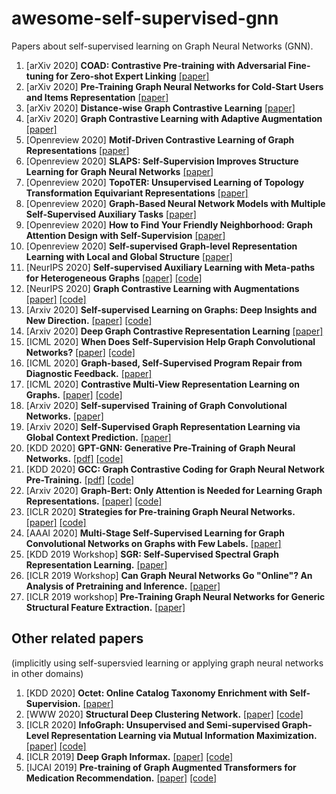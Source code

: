 # awesome-self-supervised-gnn
Papers about self-supervised learning on Graph Neural Networks (GNN).

<!---
### Contents
Since GNN pretraining and some unsupervised methods often involve self-supervised learning, here we also include them in this repository.
* [1. GNN Self-Supervised learning](#1-gnn-self-supervised-learning)
* [2. GNN Pretraining](#2-gnn-pre-training)
* [3. Other Related Papers](#3-other-related-papers) (implicitly using self-supersvied learning or applying graph neural networks in other domains)
-->



1. [arXiv 2020] **COAD: Contrastive Pre-training with Adversarial Fine-tuning for Zero-shot Expert Linking** [[paper]](https://arxiv.org/abs/2012.11336)
1. [arXiv 2020] **Pre-Training Graph Neural Networks for Cold-Start Users and Items Representation** [[paper]](https://arxiv.org/abs/2012.07064)
1. [arXiv 2020] **Distance-wise Graph Contrastive Learning** [[paper]](https://arxiv.org/abs/2012.07437)
1. [arXiv 2020] **Graph Contrastive Learning with Adaptive Augmentation** [[paper]](https://arxiv.org/abs/2010.14945)
1. [Openreview 2020] **Motif-Driven Contrastive Learning of Graph Representations** [[paper]](https://openreview.net/forum?id=qcKh_Msv1GP)
1. [Openreview 2020] **SLAPS: Self-Supervision Improves Structure Learning for Graph Neural Networks** [[paper]](https://openreview.net/forum?id=a5KvtsZ14ev)
1. [Openreview 2020] **TopoTER: Unsupervised Learning of Topology Transformation Equivariant Representations** [[paper]](https://openreview.net/forum?id=9az9VKjOx00)
1. [Openreview 2020] **Graph-Based Neural Network Models with Multiple Self-Supervised Auxiliary Tasks** [[paper]](https://openreview.net/forum?id=hnJSgY7p33a)
1. [Openreview 2020] **How to Find Your Friendly Neighborhood: Graph Attention Design with Self-Supervision** [[paper]](https://openreview.net/forum?id=Wi5KUNlqWty)
1. [Openreview 2020] **Self-supervised Graph-level Representation Learning with Local and Global Structure** [[paper]](https://openreview.net/forum?id=DAaaaqPv9-q)
1. [NeurIPS 2020] **Self-supervised Auxiliary Learning with Meta-paths for Heterogeneous Graphs** [[paper]](https://arxiv.org/abs/2007.08294) [[code]](https://github.com/mlvlab/SELAR)
1. [NeurIPS 2020] **Graph Contrastive Learning with Augmentations** [[paper]](https://arxiv.org/abs/2010.13902) [[code]](https://github.com/Shen-Lab/GraphCL)
1. [Arxiv 2020] **Self-supervised Learning on Graphs: Deep Insights and New Direction.** [[paper]](https://arxiv.org/abs/2006.10141) [[code]](https://github.com/ChandlerBang/SelfTask-GNN)
1. [Arxiv 2020] **Deep Graph Contrastive Representation Learning** [[paper]](https://arxiv.org/abs/2006.04131)
1. [ICML 2020] **When Does Self-Supervision Help Graph Convolutional Networks?** [[paper]](https://arxiv.org/abs/2006.09136) [[code]](https://github.com/Shen-Lab/SS-GCNs)
1. [ICML 2020] **Graph-based, Self-Supervised Program Repair from Diagnostic Feedback.** [[paper]](https://arxiv.org/abs/2005.10636)
1. [ICML 2020] **Contrastive Multi-View Representation Learning on Graphs.** [[paper]](https://arxiv.org/abs/2006.05582) [[code]](https://github.com/kavehhassani/mvgrl)
1. [Arxiv 2020] **Self-supervised Training of Graph Convolutional Networks.** [[paper]](https://arxiv.org/abs/2006.02380)
1. [Arxiv 2020] **Self-Supervised Graph Representation Learning via Global Context Prediction.** [[paper]](https://arxiv.org/abs/2003.01604)
1. [KDD 2020] **GPT-GNN: Generative Pre-Training of Graph Neural Networks.** [[pdf]](https://arxiv.org/abs/2006.15437) [[code]](https://github.com/acbull/GPT-GNN)
1. [KDD 2020] **GCC: Graph Contrastive Coding for Graph Neural Network Pre-Training.** [[pdf]](https://arxiv.org/abs/2006.09963) [[code]](https://github.com/THUDM/GCC) 
1. [Arxiv 2020] **Graph-Bert: Only Attention is Needed for Learning Graph Representations.** [[paper]](https://arxiv.org/abs/2001.05140) [[code]](https://github.com/anonymous-sourcecode/Graph-Bert)
1. [ICLR 2020] **Strategies for Pre-training Graph Neural Networks.** [[paper]](https://arxiv.org/abs/1905.12265) [[code]](https://github.com/snap-stanford/pretrain-gnns)
1. [AAAI 2020] **Multi-Stage Self-Supervised Learning for Graph Convolutional Networks on Graphs with Few Labels.** [[paper]](https://arxiv.org/abs/1902.11038)
1. [KDD 2019 Workshop] **SGR: Self-Supervised Spectral Graph Representation Learning.** [[paper]](https://arxiv.org/abs/1811.06237)
1. [ICLR 2019 Workshop] **Can Graph Neural Networks Go "Online"? An Analysis of Pretraining and Inference.** [[paper]](https://arxiv.org/abs/1905.06018)
1. [ICLR 2019 workshop] **Pre-Training Graph Neural Networks for Generic Structural Feature Extraction.** [[paper]](https://arxiv.org/abs/1905.13728)


## Other related papers
 (implicitly using self-supersvied learning or applying graph neural networks in other domains)
1. [KDD 2020] **Octet: Online Catalog Taxonomy Enrichment with Self-Supervision.** [[paper]](https://arxiv.org/pdf/2006.10276.pdf)
1. [WWW 2020] **Structural Deep Clustering Network.** [[paper]](https://dl.acm.org/doi/abs/10.1145/3366423.3380214
) [[code]](https://github.com/bdy9527/SDCN)
1. [ICLR 2020] **InfoGraph: Unsupervised and Semi-supervised Graph-Level Representation Learning via Mutual Information Maximization.** [[paper]](https://arxiv.org/abs/1908.01000) [[code]](https://github.com/fanyun-sun/InfoGraph)
1. [ICLR 2019] **Deep Graph Informax.** [[paper]](https://arxiv.org/abs/1809.10341) [[code]](https://github.com/PetarV-/DGI)
1. [IJCAI 2019] **Pre-training of Graph Augmented Transformers for Medication Recommendation.** [[paper]](https://arxiv.org/abs/1906.00346) [[code]](https://github.com/jshang123/G-Bert)




<!---
## 1. GNN Self Supervised Learning
1. **Self-supervised Learning on Graphs: Deep Insights and New Direction.** 
  *Wei Jin, Tyler Derr, Haochen Liu, Yiqi Wang, Suhang Wang, Zitao Liu, Jiliang Tang.* Arxiv 2020. [[paper]](https://arxiv.org/abs/2006.10141) [[code]](https://github.com/ChandlerBang/SelfTask-GNN)
1. **When Does Self-Supervision Help Graph Convolutional Networks?**
  *Yuning You, Tianlong Chen, Zhangyang Wang, Yang Shen.* ICML 2020. [[paper]](https://arxiv.org/abs/2006.09136) [[code]](https://github.com/Shen-Lab/SS-GCNs)
1. **Self-supervised Training of Graph Convolutional Networks.**
  *Qikui Zhu, Bo Du, Pingkun Yan.* Arxiv 2020. [[paper]](https://arxiv.org/abs/2006.02380)
1. **Self-Supervised Graph Representation Learning via Global Context Prediction.** 
  *Zhen Peng, Yixiang Dong, Minnan Luo, Xiao-Ming Wu, Qinghua Zheng.* Arxiv 2020. [[paper]](https://arxiv.org/abs/2003.01604)
1. **Multi-Stage Self-Supervised Learning for Graph Convolutional Networks on Graphs with Few Labels.**
  *Ke Sun, Zhouchen Lin, Zhanxing Zhu.* AAAI 2020. [[paper]](https://arxiv.org/abs/1902.11038)
1. **SGR: Self-Supervised Spectral Graph Representation Learning.**
  *Anton Tsitsulin, Davide Mottin, Panagiotis Karras, Alex Bronstein, Emmanuel Müller*. KDD workshop 2019. [[paper]](https://arxiv.org/abs/1811.06237)
### Contributors
* [Wei Jin](http://cse.msu.edu/~jinwei2/)
* [Yuning You](https://yyou1996.github.io/)


## 2. GNN Pretraining
1. **Graph Contrastive Coding for Structural Graph Representation Pre-Training.** 
*Jiezhong Qiu, Qibin Chen, Yuxiao Dong, Jing Zhang, Hongxia Yang, Ming Ding, Kuansan Wang, and Jie Tang.* KDD 2020.
1. **GPT-GNN: Generative Pre-Training of Graph Neural Networks.**
  *Ziniu Hu, Yuxiao Dong, Kuansan Wang, Kai-Wei Chang, and Yizhou Sun.* KDD 2020. [[abstract]](http://web.cs.ucla.edu/~kwchang/bibliography/hu2020gptgnn/)
1. **Graph-Bert: Only Attention is Needed for Learning Graph Representations.** 
  *Jiawei Zhang, Haopeng Zhang, Congying Xia, Li Sun*. Arxiv 2020. [[paper]](https://arxiv.org/abs/2001.05140)
1. **Strategies for Pre-training Graph Neural Networks.**
  *Weihua Hu, Bowen Liu, Joseph Gomes, Marinka Zitnik, Percy Liang, Vijay Pande, Jure Leskovec.* ICLR 2020. [[paper]](https://arxiv.org/abs/1905.12265) [[code]](https://github.com/snap-stanford/pretrain-gnns)
1. **Can Graph Neural Networks Go "Online"? An Analysis of Pretraining and Inference.**
  *Lukas Galke, Iacopo Vagliano, Ansgar Scherp.* ICLR workshop 2019. [[paper]](https://arxiv.org/abs/1905.06018)
1. **Pre-Training Graph Neural Networks for Generic Structural Feature Extraction.**
  *Ziniu Hu, Changjun Fan, Ting Chen, Kai-Wei Chang, Yizhou Sun* ICLR workshop 2019. [[paper]](https://arxiv.org/abs/1905.13728)


## 3. Other Related Papers
1. **Structural Deep Clustering Network.** 
   *Deyu Bo, Xiao Wang, Chuan Shi, Meiqi Zhu, Emiao Lu, Peng Cui.* WWW 2020. [[paper]](https://dl.acm.org/doi/pdf/10.1145/3366423.3380214) 
1. **Graph-based, Self-Supervised Program Repair from Diagnostic Feedback.**
 *Michihiro Yasunaga, Percy Liang.* Arxiv 2020. [[paper]](https://arxiv.org/abs/2005.10636)
1. **InfoGraph: Unsupervised and Semi-supervised Graph-Level Representation Learning via Mutual Information Maximization.**
  *Fan-Yun Sun, Jordan Hoffmann, Vikas Verma, Jian Tang.* ICLR 2020. [[paper]](https://arxiv.org/abs/1908.01000)
1. **Deep Graph Informax.** 
  *Petar Veličković, William Fedus, William L. Hamilton, Pietro Liò, Yoshua Bengio, R Devon Hjelm.* ICLR 2019. [[paper]](https://arxiv.org/abs/1809.10341)
1. **Pre-training of Graph Augmented Transformers for Medication Recommendation.** 
  *Junyuan Shang, Tengfei Ma, Cao Xiao, Jimeng Sun.* IJCAI 2019. [[paper]](https://arxiv.org/abs/1906.00346)
-->
